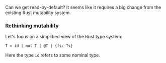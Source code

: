 Can we get read-by-default?  It seems like it requires a big change
from the existing Rust mutability system.

### Rethinking mutability

Let's focus on a simplified view of the Rust type system:

    T = id | mut T | @T | {fs: Ts}

Here the type `id` refers to some nominal type.


